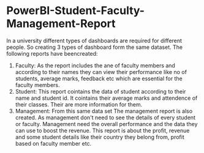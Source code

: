 # PowerBI-Student-Faculty-Management-Report
In a university different types of dashboards are required for different people. So creating 3 types of dashboard form the same dataset. The following reports have beencreated:
1) Faculty: As the report includes the ane of faculty members and according to their names they can view their performance like no of students, average marks, feedback  etc which are essential for the faculty members.
2) Student: This report cointains the data of student according to their name and student id. It cointains their average marks and attendence of their classes. Their are more information for them.
3) Management: From this same data set The management report is also created. As management don't need to see the details of every student or faculty. Management need the overall performance and the data they can use to boost the revenue. This report is about the profit, revenue and some student details like their country they belong from, profit based on faculty member etc. 
